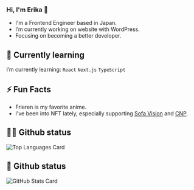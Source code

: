 ### Hi, I'm Erika 👋

- I'm a Frontend Engineer based in Japan.
- I’m currently working on website with WordPress.
- Focusing on becoming a better developer.

## 🌱 Currently learning

I’m currently learning: `React` `Next.js` `TypeScript`

## ⚡ Fun Facts

- Frieren is my favorite anime.
- I've been into NFT lately, especially supporting [Sofa Vision](https://opensea.io/ja/collection/sofa-vision) and [CNP](https://opensea.io/ja/collection/cryptoninjapartners-v2).


## 👩‍💻 Github status

![Top Languages Card](https://github-readme-stats.vercel.app/api/top-langs/?username=erikatech&theme=material-palenight)


## 🐙 Github status

![GitHub Stats Card](https://github-readme-stats.vercel.app/api?username=erikatech&theme=material-palenight)
